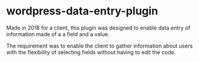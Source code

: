 # wordpress-data-entry-plugin

Made in 2018 for a client, this plugin was designed to enable data entry of information made of a a field and a value.

The requirement was to enable the client to gather information about users with the flexibility of selecting fields without having to edit the code.